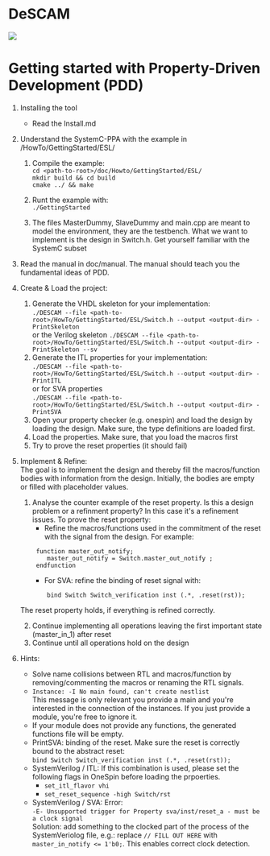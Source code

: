 # DeSCAM
![](https://github.com/ludwig247/DeSCAM/workflows/DESCAM-BUILD/badge.svg)

# Getting started with Property-Driven Development (PDD)

1) Installing the tool 
    * Read the Install.md

2) Understand the SystemC-PPA with the example in <path-to-root>/HowTo/GettingStarted/ESL/
    1) Compile the example: <br>
       `cd <path-to-root>/doc/Howto/GettingStarted/ESL/`   
       `mkdir build && cd build` <br>
       `cmake ../ && make`
       
    2) Runt the example with: <br>
    `./GettingStarted`
    
    3) The files MasterDummy, SlaveDummy and main.cpp are meant to model the environment, they are the testbench.
    What we want to implement is the design in Switch.h. Get yourself familiar with the SystemC subset
    
3) Read the manual in doc/manual. The manual should teach you the fundamental ideas of PDD.     
    
4) Create & Load the project:
    1) Generate the VHDL skeleton for your implementation: <br>
        `./DESCAM --file <path-to-root>/HowTo/GettingStarted/ESL/Switch.h --output <output-dir> -PrintSkeleton` <br>
        or the Verilog skeleton
        `./DESCAM --file <path-to-root>/HowTo/GettingStarted/ESL/Switch.h --output <output-dir> -PrintSkeleton --sv` <br>
    2) Generate the ITL properties for your implementation: <br>
     `./DESCAM --file <path-to-root>/HowTo/GettingStarted/ESL/Switch.h --output <output-dir> -PrintITL` <br>
      or for SVA properties <br> 
    `./DESCAM --file <path-to-root>/HowTo/GettingStarted/ESL/Switch.h --output <output-dir> -PrintSVA` <br>
    3) Open your property checker (e.g. onespin) and load the design by loading the design. 
    Make sure, the type definitions are loaded first. 
    4) Load the properties. Make sure, that you load the macros first
    5) Try to prove the reset properties (it should fail)
    
5) Implement & Refine:<br> The goal is to implement the design and thereby fill the macros/function bodies with information from the design.
    Initially, the bodies are empty or filled with placeholder values.  
    1) Analyse the counter example of the reset property. Is this a design problem or a refinment property? 
    In this case it's a refinement issues. To prove the reset property:
        - Refine the macros/functions used in the commitment of the reset with the signal from the design. For example:
        ```sva
         function master_out_notify;
         	master_out_notify = Switch.master_out_notify ;
         endfunction 
       ```
        - For SVA: refine the binding of reset signal with:
        ```sva
         	bind Switch Switch_verification inst (.*, .reset(rst));
       ```
    The reset property holds, if everything is refined correctly. 
           
    2) Continue implementing all operations leaving the first important state (master_in_1) after reset 
    3) Continue until all operations hold on the design

6) Hints: 
    * Solve name collisions between RTL and macros/function by removing/commenting the macros or renaming the RTL signals.
    * `Instance: -I No main found, can't create nestlist` <br>
    This message is only relevant you provide a main and you're interested in the connection of the instances.
    If you just provide a module, you're free to ignore it.   
    * If your module does not provide any functions, the generated functions file will be empty.
    * PrintSVA: binding of the reset. Make sure the reset is correctly bound to the abstract reset:<br>
    `bind Switch Switch_verification inst (.*, .reset(rst));`
    * SystemVerilog / ITL: 
      If this combination is used, please set the following flags in OneSpin before loading the prpoerties. 
        * `set_itl_flavor vhi` 
        * `set_reset_sequence -high Switch/rst`
    * SystemVerilog / SVA:
      Error: <br>
      `-E- Unsupported trigger for Property sva/inst/reset_a - must be a clock signal` <br>
      Solution: add something to the clocked part of the process of the SystemVeriolog file, e.g.:
      replace `// FILL OUT HERE` with `master_in_notify <= 1'b0;`. This enables correct clock detection. 
   
 
